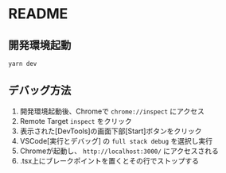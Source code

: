 # README

## 開発環境起動

```bash
yarn dev
```

## デバッグ方法

1. 開発環境起動後、Chromeで `chrome://inspect` にアクセス
2. Remote Target `inspect` をクリック
3. 表示された[DevTools]の画面下部[Start]ボタンをクリック
4. VSCode[実行とデバッグ] の `full stack debug` を選択し実行
5. Chromeが起動し、 `http://localhost:3000/` にアクセスされる
6. .tsx上にブレークポイントを置くとその行でストップする
